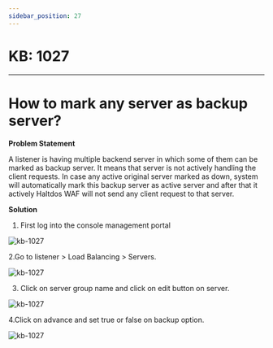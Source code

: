 ```yaml
---
sidebar_position: 27
---
```


# KB: 1027
-----------

# How to mark any server as backup server?

**Problem Statement**

A listener is having multiple backend server in which some of them can be marked as backup server. It means that server is not actively handling the client requests. In case any active original server marked as down, system will automatically mark this backup server as active server and after that it actively Haltdos WAF will not send any client request to that server.

**Solution**

1. First log into the console management portal

![kb-1027](/tutorials/geoo.png)

2.Go to  listener > Load Balancing > Servers.

![kb-1027](/tutorials/server1.png)

3. Click on server group name and click on edit button on server. 

![kb-1027](/tutorials/aa1.png)

4.Click on advance and set true or false on backup option.

![kb-1027](/tutorials/backup.png)

